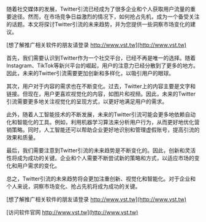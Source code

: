 随着社交媒体的发展，Twitter引流已经成为了很多企业和个人获取用户流量的重要途径。然而，在市场竞争日益激烈的情况下，如何抢占先机，成为一个备受关注的话题。本文将探讨Twitter引流的未来趋势，并为您提供一些洞察市场变化的建议。

[想了解推广相关软件的朋友请登录 http://www.vst.tw](http://www.vst.tw)

首先，我们需要认识到Twitter作为一个社交平台，已经不再是唯一的选择。随着Instagram、TikTok等新兴平台的崛起，用户的注意力已经分散到了更多的地方。因此，未来的Twitter引流需要更加创新和多样化，以吸引用户的眼球。

其次，用户对于内容的需求也在不断变化。过去，Twitter上的内容主要是文字和链接。但现在，用户更喜欢视觉化的内容，如图片和视频。因此，未来的Twitter引流需要更多地关注视觉化的呈现方式，以更好地满足用户的需求。

此外，随着人工智能技术的不断发展，未来的Twitter引流可能会更多地依赖自动化和智能化的工具。例如，利用机器学习算法来分析用户行为，从而更好地优化营销策略。同时，人工智能还可以帮助企业更好地识别和管理虚假账号，提高引流的效果和质量。

最后，我们需要注意到Twitter引流的未来趋势是不断变化的。因此，创新和灵活性将成为成功的关键。企业和个人需要不断尝试新的策略和方式，以适应市场的变化和用户需求的变化。

总之，Twitter引流的未来趋势将会更加注重创新、视觉化和智能化。对于企业和个人来说，洞察市场变化、抢占先机将成为成功的关键。

[想了解推广相关软件的朋友请登录 http://www.vst.tw](http://www.vst.tw)


[访问软件官网 http://www.vst.tw](http://www.vst.tw)
